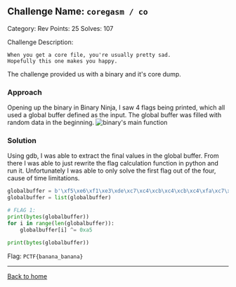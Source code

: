 ## Challenge Name: `coregasm / co`
Category: Rev
Points: 25
Solves: 107

Challenge Description: 
```
When you get a core file, you're usually pretty sad. 
Hopefully this one makes you happy.
```
The challenge provided us with a binary and it's core dump.


### Approach

Opening up the binary in Binary Ninja, I saw 4 flags being printed, which all used a global buffer defined as the input. The global buffer was filled with random data in the beginning.
![binary's main function](https://ergoadams.github.io/writeups/plaidctf2022/images/coregasm.png "binary's main function")
### Solution
Using gdb, I was able to extract the final values in the global buffer.
From there I was able to just rewrite the flag calculation function in python and run it.
Unfortunately I was able to only solve the first flag out of the four, cause of time limitations.
```python
globalbuffer = b'\xf5\xe6\xf1\xe3\xde\xc7\xc4\xcb\xc4\xcb\xc4\xfa\xc7\xc4\xcb\xc4\xcb\xc4\xd8\xa5\x85\x85\x85\x85\x85\x85\x85\x85\x85\x85\x85\x85\x85\x85\x85\x85\x85\x85\x85\x85\x85\x85\x85\x85\x85\x85\x85\x85\x85\x85\x85\x85\x85\x85\x85\x85\x85\x85\x85\x85\x85\x85\x85\x85'
globalbuffer = list(globalbuffer)

# FLAG 1:
print(bytes(globalbuffer))
for i in range(len(globalbuffer)):
    globalbuffer[i] ^= 0xa5

print(bytes(globalbuffer))
```
Flag:
`PCTF{banana_banana}`

---
[Back to home](https://ergoadams.github.io/writeups/plaidctf2022/)